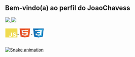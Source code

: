 ## Bem-vindo(a) ao perfil do JoaoChavess

 <div>
   <a href="https://github.com/JoaoChavess">
   <img height="180em" src="https://github-readme-stats.vercel.app/api?username=JoaoChavess&show_icons=true&theme=dracula&include_all_commits=true&count_private=true"/>
   <img height="180em" src="https://github-readme-stats.vercel.app/api/top-langs/?username=JoaoChavess&layout=compact&langs_count=6&theme=dracula"/>

</div>
<div style="display: inline_block"><br>
  <img align="center" alt="Js" height="30" width="40" src="https://raw.githubusercontent.com/devicons/devicon/master/icons/javascript/javascript-plain.svg">
  <img align="center" alt="HTML" height="30" width="40" src="https://raw.githubusercontent.com/devicons/devicon/master/icons/html5/html5-original.svg">
  <img align="center" alt="CSS" height="30" width="40" src="https://raw.githubusercontent.com/devicons/devicon/master/icons/css3/css3-original.svg">
</div>
 
 <br> 
<div> 
 
  ![Snake animation](https://github.com/JoaoChavess/JoaoChavess/blob/output/github-contribution-grid-snake.svg)

</div>
